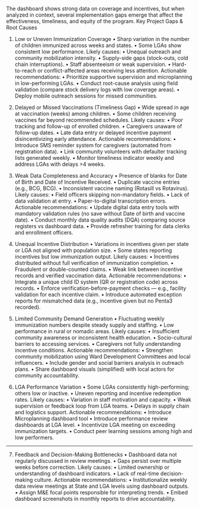 The dashboard shows strong data on coverage and incentives, but when analyzed in context, several implementation gaps emerge that affect the effectiveness, timeliness, and equity of the program.
Key Project Gaps & Root Causes
1.	Low or Uneven Immunization Coverage
•	Sharp variation in the number of children immunized across weeks and states.
•	Some LGAs show consistent low performance.
Likely causes:
•	Unequal outreach and community mobilization intensity.
•	Supply-side gaps (stock-outs, cold chain interruptions).
•	Staff absenteeism or weak supervision.
•	Hard-to-reach or conflict-affected areas receiving less attention.
Actionable recommendations:
•	Prioritize supportive supervision and microplanning in low-performing LGAs.
•	Conduct root-cause analysis using field validation (compare stock delivery logs with low coverage areas).
•	Deploy mobile outreach sessions for missed communities.

2.	Delayed or Missed Vaccinations (Timeliness Gap)
•	Wide spread in age at vaccination (weeks) among children.
•	Some children receiving vaccines far beyond recommended schedules.
Likely causes:
•	Poor tracking and follow-up of enrolled children.
•	Caregivers unaware of follow-up dates.
•	Late data entry or delayed incentive payment disincentivizing early attendance.
Actionable recommendations:
•	Introduce SMS reminder system for caregivers (automated from registration data).
•	Link community volunteers with defaulter tracking lists generated weekly.
•	Monitor timeliness indicator weekly and address LGAs with delays >4 weeks.

3.	Weak Data Completeness and Accuracy
•	Presence of blanks for Date of Birth and Date of Incentive Received.
•	Duplicate vaccine entries (e.g., BCG, BCG).
•	Inconsistent vaccine naming (Rotasill vs Rotavirus).
Likely causes:
•	Field officers skipping non-mandatory fields.
•	Lack of data validation at entry.
•	Paper-to-digital transcription errors.
Actionable recommendations:
•	Update digital data entry tools with mandatory validation rules (no save without Date of birth and vaccine date).
•	Conduct monthly data quality audits (DQA) comparing source registers vs dashboard data.
•	Provide refresher training for data clerks and enrollment officers.

4.	Unequal Incentive Distribution
•	Variations in incentives given per state or LGA not aligned with population size.
•	Some states reporting incentives but low immunization output.
Likely causes:
•	Incentives distributed without full verification of immunization completion.
•	Fraudulent or double-counted claims.
•	Weak link between incentive records and verified vaccination data.
Actionable recommendations:
•	Integrate a unique child ID system (QR or registration code) across records.
•	Enforce verification-before-payment checks — e.g., facility validation for each incentive claim.
•	Introduce automated exception reports for mismatched data (e.g., incentive given but no Penta3 recorded).

5.	Limited Community Demand Generation
•	Fluctuating weekly immunization numbers despite steady supply and staffing.
•	Low performance in rural or nomadic areas.
Likely causes:
•	Insufficient community awareness or inconsistent health education.
•	Socio-cultural barriers to accessing services.
•	Caregivers not fully understanding incentive conditions.
Actionable recommendations:
•	Strengthen community mobilization using Ward Development Committees and local influencers.
•	Include gender and social barriers analysis in outreach plans.
•	Share dashboard visuals (simplified) with local actors for community accountability.

6.	LGA Performance Variation
•	Some LGAs consistently high-performing; others low or inactive.
•	Uneven reporting and incentive redemption rates.
Likely causes:
•	Variation in staff motivation and capacity.
•	Weak supervision or feedback loop from LGA teams.
•	Delays in supply chain and logistics support.
Actionable recommendations:
•	Introduce Microplanning dashboard tool
•	Introduce performance review dashboards at LGA level.
•	Incentivize LGA meeting on exceeding immunization targets.
•	Conduct peer learning sessions among high and low performers.
________________________________________
7.	Feedback and Decision-Making Bottlenecks
•	Dashboard data not regularly discussed in review meetings.
•	Gaps persist over multiple weeks before correction.
Likely causes:
•	Limited ownership or understanding of dashboard indicators.
•	Lack of real-time decision-making culture.
Actionable recommendations:
•	Institutionalize weekly data review meetings at State and LGA levels using dashboard outputs.
•	Assign M&E focal points responsible for interpreting trends.
•	Embed dashboard screenshots in monthly reports to drive accountability.

